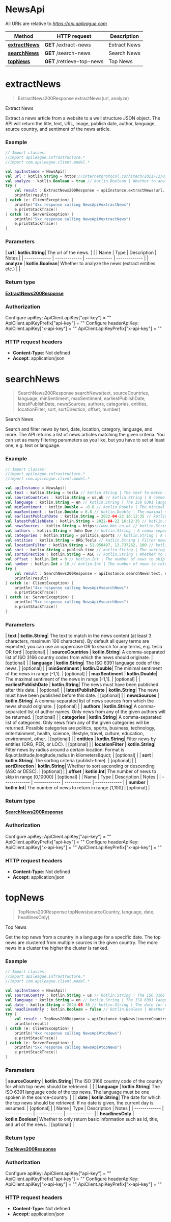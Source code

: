 # NewsApi

All URIs are relative to *https://api.apileague.com*

| Method | HTTP request | Description |
| ------------- | ------------- | ------------- |
| [**extractNews**](NewsApi.md#extractNews) | **GET** /extract-news | Extract News |
| [**searchNews**](NewsApi.md#searchNews) | **GET** /search-news | Search News |
| [**topNews**](NewsApi.md#topNews) | **GET** /retrieve-top-news | Top News |


<a id="extractNews"></a>
# **extractNews**
> ExtractNews200Response extractNews(url, analyze)

Extract News

Extract a news article from a website to a well structure JSON object. The API will return the title, text, URL, image, publish date, author, language, source country, and sentiment of the news article.

### Example
```kotlin
// Import classes:
//import apileague.infrastructure.*
//import com.apileague.client.model.*

val apiInstance = NewsApi()
val url : kotlin.String = https://internetprotocol.co/hitech/2021/12/07/tesla-to-release-a-four-motor-cybertruck/ // kotlin.String | The url of the news.
val analyze : kotlin.Boolean = true // kotlin.Boolean | Whether to analyze the news (extract entities etc.)
try {
    val result : ExtractNews200Response = apiInstance.extractNews(url, analyze)
    println(result)
} catch (e: ClientException) {
    println("4xx response calling NewsApi#extractNews")
    e.printStackTrace()
} catch (e: ServerException) {
    println("5xx response calling NewsApi#extractNews")
    e.printStackTrace()
}
```

### Parameters
| **url** | **kotlin.String**| The url of the news. | |
| Name | Type | Description  | Notes |
| ------------- | ------------- | ------------- | ------------- |
| **analyze** | **kotlin.Boolean**| Whether to analyze the news (extract entities etc.) | |

### Return type

[**ExtractNews200Response**](ExtractNews200Response.md)

### Authorization


Configure apiKey:
    ApiClient.apiKey["api-key"] = ""
    ApiClient.apiKeyPrefix["api-key"] = ""
Configure headerApiKey:
    ApiClient.apiKey["x-api-key"] = ""
    ApiClient.apiKeyPrefix["x-api-key"] = ""

### HTTP request headers

 - **Content-Type**: Not defined
 - **Accept**: application/json

<a id="searchNews"></a>
# **searchNews**
> SearchNews200Response searchNews(text, sourceCountries, language, minSentiment, maxSentiment, earliestPublishDate, latestPublishDate, newsSources, authors, categories, entities, locationFilter, sort, sortDirection, offset, number)

Search News

Search and filter news by text, date, location, category, language, and more. The API returns a list of news articles matching the given criteria. You can set as many filtering parameters as you like, but you have to set at least one, e.g. text or language.

### Example
```kotlin
// Import classes:
//import apileague.infrastructure.*
//import com.apileague.client.model.*

val apiInstance = NewsApi()
val text : kotlin.String = tesla // kotlin.String | The text to match in the news content (at least 3 characters, maximum 100 characters). By default all query terms are expected, you can use an uppercase OR to search for any terms, e.g. tesla OR ford
val sourceCountries : kotlin.String = us,uk // kotlin.String | A comma-separated list of ISO 3166 country codes from which the news should originate.
val language : kotlin.String = en // kotlin.String | The ISO 6391 language code of the news.
val minSentiment : kotlin.Double = -0.8 // kotlin.Double | The minimal sentiment of the news in range [-1,1].
val maxSentiment : kotlin.Double = 0.8 // kotlin.Double | The maximal sentiment of the news in range [-1,1].
val earliestPublishDate : kotlin.String = 2022-04-22 16:12:35 // kotlin.String | The news must have been published after this date.
val latestPublishDate : kotlin.String = 2022-04-22 16:12:35 // kotlin.String | The news must have been published before this date.
val newsSources : kotlin.String = https://www.bbc.co.uk // kotlin.String | A comma-separated list of news sources from which the news should originate.
val authors : kotlin.String = John Doe // kotlin.String | A comma-separated list of author names. Only news from any of the given authors will be returned.
val categories : kotlin.String = politics,sports // kotlin.String | A comma-separated list of categories. Only news from any of the given categories will be returned. Possible categories are politics, sports, business, technology, entertainment, health, science, lifestyle, travel, culture, education, environment, other.
val entities : kotlin.String = ORG:Tesla // kotlin.String | Filter news by entities (ORG, PER, or LOC).
val locationFilter : kotlin.String = 51.050407, 13.737262, 100 // kotlin.String | Filter news by radius around a certain location. Format is \"latitude,longitude,radius in kilometers\"
val sort : kotlin.String = publish-time // kotlin.String | The sorting criteria (publish-time).
val sortDirection : kotlin.String = ASC // kotlin.String | Whether to sort ascending or descending (ASC or DESC).
val offset : kotlin.Int = 0 // kotlin.Int | The number of news to skip in range [0,10000]
val number : kotlin.Int = 10 // kotlin.Int | The number of news to return in range [1,100]
try {
    val result : SearchNews200Response = apiInstance.searchNews(text, sourceCountries, language, minSentiment, maxSentiment, earliestPublishDate, latestPublishDate, newsSources, authors, categories, entities, locationFilter, sort, sortDirection, offset, number)
    println(result)
} catch (e: ClientException) {
    println("4xx response calling NewsApi#searchNews")
    e.printStackTrace()
} catch (e: ServerException) {
    println("5xx response calling NewsApi#searchNews")
    e.printStackTrace()
}
```

### Parameters
| **text** | **kotlin.String**| The text to match in the news content (at least 3 characters, maximum 100 characters). By default all query terms are expected, you can use an uppercase OR to search for any terms, e.g. tesla OR ford | [optional] |
| **sourceCountries** | **kotlin.String**| A comma-separated list of ISO 3166 country codes from which the news should originate. | [optional] |
| **language** | **kotlin.String**| The ISO 6391 language code of the news. | [optional] |
| **minSentiment** | **kotlin.Double**| The minimal sentiment of the news in range [-1,1]. | [optional] |
| **maxSentiment** | **kotlin.Double**| The maximal sentiment of the news in range [-1,1]. | [optional] |
| **earliestPublishDate** | **kotlin.String**| The news must have been published after this date. | [optional] |
| **latestPublishDate** | **kotlin.String**| The news must have been published before this date. | [optional] |
| **newsSources** | **kotlin.String**| A comma-separated list of news sources from which the news should originate. | [optional] |
| **authors** | **kotlin.String**| A comma-separated list of author names. Only news from any of the given authors will be returned. | [optional] |
| **categories** | **kotlin.String**| A comma-separated list of categories. Only news from any of the given categories will be returned. Possible categories are politics, sports, business, technology, entertainment, health, science, lifestyle, travel, culture, education, environment, other. | [optional] |
| **entities** | **kotlin.String**| Filter news by entities (ORG, PER, or LOC). | [optional] |
| **locationFilter** | **kotlin.String**| Filter news by radius around a certain location. Format is \&quot;latitude,longitude,radius in kilometers\&quot; | [optional] |
| **sort** | **kotlin.String**| The sorting criteria (publish-time). | [optional] |
| **sortDirection** | **kotlin.String**| Whether to sort ascending or descending (ASC or DESC). | [optional] |
| **offset** | **kotlin.Int**| The number of news to skip in range [0,10000] | [optional] |
| Name | Type | Description  | Notes |
| ------------- | ------------- | ------------- | ------------- |
| **number** | **kotlin.Int**| The number of news to return in range [1,100] | [optional] |

### Return type

[**SearchNews200Response**](SearchNews200Response.md)

### Authorization


Configure apiKey:
    ApiClient.apiKey["api-key"] = ""
    ApiClient.apiKeyPrefix["api-key"] = ""
Configure headerApiKey:
    ApiClient.apiKey["x-api-key"] = ""
    ApiClient.apiKeyPrefix["x-api-key"] = ""

### HTTP request headers

 - **Content-Type**: Not defined
 - **Accept**: application/json

<a id="topNews"></a>
# **topNews**
> TopNews200Response topNews(sourceCountry, language, date, headlinesOnly)

Top News

Get the top news from a country in a language for a specific date. The top news are clustered from multiple sources in the given country. The more news in a cluster the higher the cluster is ranked.

### Example
```kotlin
// Import classes:
//import apileague.infrastructure.*
//import com.apileague.client.model.*

val apiInstance = NewsApi()
val sourceCountry : kotlin.String = us // kotlin.String | The ISO 3166 country code of the country for which top news should be retrieved.
val language : kotlin.String = en // kotlin.String | The ISO 6391 language code of the top news. The language must be one spoken in the source-country.
val date : kotlin.String = 2024-05-30 // kotlin.String | The date for which the top news should be retrieved. If no date is given, the current day is assumed.
val headlinesOnly : kotlin.Boolean = false // kotlin.Boolean | Whether to only return basic information such as id, title, and url of the news.
try {
    val result : TopNews200Response = apiInstance.topNews(sourceCountry, language, date, headlinesOnly)
    println(result)
} catch (e: ClientException) {
    println("4xx response calling NewsApi#topNews")
    e.printStackTrace()
} catch (e: ServerException) {
    println("5xx response calling NewsApi#topNews")
    e.printStackTrace()
}
```

### Parameters
| **sourceCountry** | **kotlin.String**| The ISO 3166 country code of the country for which top news should be retrieved. | |
| **language** | **kotlin.String**| The ISO 6391 language code of the top news. The language must be one spoken in the source-country. | |
| **date** | **kotlin.String**| The date for which the top news should be retrieved. If no date is given, the current day is assumed. | [optional] |
| Name | Type | Description  | Notes |
| ------------- | ------------- | ------------- | ------------- |
| **headlinesOnly** | **kotlin.Boolean**| Whether to only return basic information such as id, title, and url of the news. | [optional] |

### Return type

[**TopNews200Response**](TopNews200Response.md)

### Authorization


Configure apiKey:
    ApiClient.apiKey["api-key"] = ""
    ApiClient.apiKeyPrefix["api-key"] = ""
Configure headerApiKey:
    ApiClient.apiKey["x-api-key"] = ""
    ApiClient.apiKeyPrefix["x-api-key"] = ""

### HTTP request headers

 - **Content-Type**: Not defined
 - **Accept**: application/json

